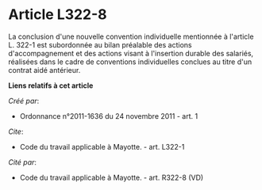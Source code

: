 # Article L322-8

La conclusion d'une nouvelle convention individuelle mentionnée à l'article L. 322-1 est subordonnée au bilan préalable des
actions d'accompagnement et des actions visant à l'insertion durable des salariés, réalisées dans le cadre de conventions
individuelles conclues au titre d'un contrat aidé antérieur.

**Liens relatifs à cet article**

_Créé par_:

  - Ordonnance n°2011-1636 du 24 novembre 2011 - art. 1

_Cite_:

  - Code du travail applicable à Mayotte. - art. L322-1

_Cité par_:

  - Code du travail applicable à Mayotte. - art. R322-8 (VD)
